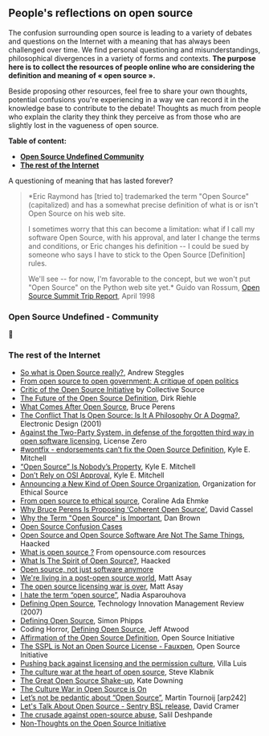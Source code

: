 ## People's reflections on open source

The confusion surrounding open source is leading to a variety of debates and questions on the Internet with a meaning
that has always been challenged over time. We find personal questioning and misunderstandings, philosophical divergences
in a variety of forms and contexts. **The purpose here is to collect the resources of people online who are considering the definition
and meaning of « open source ».**

Beside proposing other resources, feel free to share your own thoughts, potential confusions you're experiencing in a way we can record
it in the knowledge base to contribute to the debate! Thoughts as much from people who explain the clarity they think
they perceive as from those who are slightly lost in the vagueness of open source.

**Table of content:**

- **[Open Source Undefined Community](#open-source-undefined---community)**
- **[The rest of the Internet](#the-rest-of-the-internet)**

A questioning of meaning that has lasted forever?

> *Eric Raymond has [tried to] trademarked the term "Open Source" (capitalized) and has a somewhat precise definition of what is or
> isn't Open Source on his web site.
>
> I sometimes worry that this can become a limitation: what if I call my software Open Source, with his approval, and
> later I change the terms and conditions, or Eric changes his definition -- I could be sued by someone who says I have to
> stick to the Open Source [Definition] rules.
> 
> We'll see -- for now, I'm favorable to the concept, but we won't put "Open Source" on the Python web site yet.*
> Guido van Rossum, [Open Source Summit Trip Report](https://linuxgazette.net/issue28/rossum.html), April 1998

### Open Source Undefined - Community

👋

### The rest of the Internet

- [So what is Open Source really?](https://www.suse.com/c/so-what-is-open-source-really/),  Andrew Steggles
- [From open source to open government: A critique of open politics](https://ephemerajournal.org/contribution/open-source-open-government-critique-open-politics-0)
- [Critic of the Open Source Initiative](https://collectivesource.org/the-open-source-initiative) by Collective Source
- [The Future of the Open Source Definition](https://dirkriehle.com/publications/2023-selected/the-future-of-the-open-source-definition/), Dirk Riehle
- [What Comes After Open Source](https://www.youtube.com/watch?v=vTsc1m78BUk), Bruce Perens
- [The Conflict That Is Open Source: Is It A Philosophy Or A Dogma?](https://www.electronicdesign.com/technologies/embedded/article/21760228/the-conflict-that-is-open-source-is-it-a-philosophy-or-a-dogma), Electronic Design (2001)
- [Against the Two-Party System, in defense of the forgotten third way in open software licensing](https://blog.licensezero.com/2018/09/16/two-party.html), License Zero
- [#wontfix - endorsements can’t fix the Open Source Definition](https://writing.kemitchell.com/2019/04/23/OSD-wontfix.html), Kyle E. Mitchell
- [“Open Source” Is Nobody’s Property](https://writing.kemitchell.com/2020/05/11/Open-Source-Property), Kyle E. Mitchell
- [Don’t Rely on OSI Approval](https://writing.kemitchell.com/2019/05/05/Rely-on-OSI.html), Kyle E. Mitchell
- [Announcing a New Kind of Open Source Organization](https://ethicalsource.dev/blog/oes-announcement/), Organization for Ethical Source
- [From open source to ethical source](https://leaddev.com/continuous-learning/open-source-ethical-source), Coraline Ada Ehmke
- [Why Bruce Perens Is Proposing ‘Coherent Open Source’](https://thenewstack.io/why-bruce-perens-is-proposing-coherent-open-source/), David Cassel
- [Why the Term "Open Source" is Important](https://danb.me/blog/why-open-source-term-is-important/), Dan Brown
- [Open Source Confusion Cases](https://github.com/ssddanbrown/Open-Source-Confusion-Cases)
- [Open Source and Open Source Software Are Not The Same Things](https://haacked.com/archive/2012/02/16/open-source-and-open-source-software-are-not-the-same.aspx/), Haacked
- [What is open source ?](https://opensource.com/resources/what-open-source) From opensource.com resources
- [What Is The Spirit of Open Source?](https://haacked.com/archive/2012/02/22/spirit-of-open-source.aspx/), Haacked
- [Open source, not just software anymore](https://ben.balter.com/2014/01/27/open-collaboration/)
- [We're living in a post-open source world](https://www.infoworld.com/article/2608576/open-source-software-we-re-living-in-a-post-open-source-world.html), Matt Asay
- [The open source licensing war is over](https://www.infoworld.com/article/3703768/the-open-source-licensing-war-is-over.html), Matt Asay
- [I hate the term “open source”](https://medium.com/@nayafia/i-hate-the-term-open-source-a65fd481a95), Nadia Asparouhova
- [Defining Open Source](https://timreview.ca/issue/2007/september), Technology Innovation Management Review (2007)
- [Defining Open Source](https://the.webm.ink/defining-open-source), Simon Phipps
- Coding Horror, [Defining Open Source](https://blog.codinghorror.com/defining-open-source/), Jeff Atwood
- [Affirmation of the Open Source Definition](https://blog.opensource.org/osd_affirmation/), Open Source Initiative
- [The SSPL is Not an Open Source License - Fauxpen](https://blog.opensource.org/the-sspl-is-not-an-open-source-license/), Open Source Initiative
- [Pushing back against licensing and the permission culture](https://lu.is/blog/2013/01/27/taking-post-open-source-seriously-as-a-statement-about-copyright-law/), Villa Luis
- [The culture war at the heart of open source](https://steveklabnik.com/writing/the-culture-war-at-the-heart-of-open-source), Steve Klabnik
- [The Great Open Source Shake-up](https://katedowninglaw.com/2019/09/08/the-great-open-source-shake-up/), Kate Downing
- [The Culture War in Open Source is On](https://modelviewculture.com/pieces/the-culture-war-in-open-source-is-on)
- [Let’s not be pedantic about “Open Source”](https://www.arp242.net/open-source.html), Martin Tournoij [arp242]
- [Let's Talk About Open Source - Sentry BSL release](https://blog.sentry.io/lets-talk-about-open-source/), David Cramer
- [The crusade against open-source abuse](https://techcrunch.com/2018/11/29/the-crusade-against-open-source-abuse/), Salil Deshpande
- [Non-Thoughts on the Open Source Initiative](https://yakshav.es/non-thoughts-on-the-osi/)
